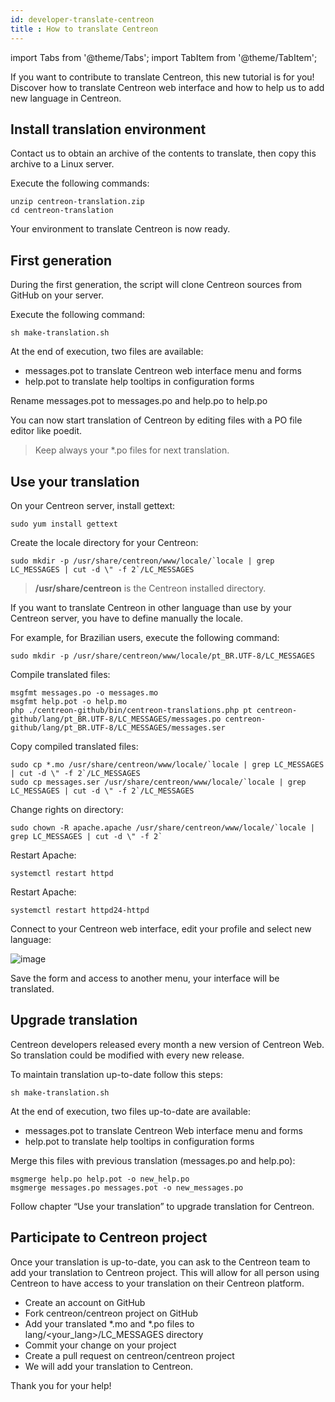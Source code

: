 ```yaml
---
id: developer-translate-centreon
title : How to translate Centreon
---
```

import Tabs from '@theme/Tabs';
import TabItem from '@theme/TabItem';


If you want to contribute to translate Centreon, this new tutorial is for you! Discover how to translate Centreon web
interface and how to help us to add new language in Centreon.

## Install translation environment

Contact us to obtain an archive of the contents to translate, then copy this archive to a Linux server.

Execute the following commands:
```shell
unzip centreon-translation.zip
cd centreon-translation
```

Your environment to translate Centreon is now ready.

## First generation

During the first generation, the script will clone Centreon sources from GitHub on your server.

Execute the following command:
```shell
sh make-translation.sh
```

At the end of execution, two files are available:

* messages.pot to translate Centreon web interface menu and forms
* help.pot to translate help tooltips in configuration forms

Rename messages.pot to messages.po and help.po to help.po

You can now start translation of Centreon by editing files with a PO file editor like poedit.

> Keep always your \*.po files for next translation.

## Use your translation

On your Centreon server, install gettext:
```shell
sudo yum install gettext
```

Create the locale directory for your Centreon:
```shell
sudo mkdir -p /usr/share/centreon/www/locale/`locale | grep LC_MESSAGES | cut -d \" -f 2`/LC_MESSAGES
```

> **/usr/share/centreon** is the Centreon installed directory.

If you want to translate Centreon in other language than use by your Centreon server, you have to define manually the
locale.

For example, for Brazilian users, execute the following command:
```Shell
sudo mkdir -p /usr/share/centreon/www/locale/pt_BR.UTF-8/LC_MESSAGES
```

Compile translated files:
```shell
msgfmt messages.po -o messages.mo
msgfmt help.pot -o help.mo
php ./centreon-github/bin/centreon-translations.php pt centreon-github/lang/pt_BR.UTF-8/LC_MESSAGES/messages.po centreon-github/lang/pt_BR.UTF-8/LC_MESSAGES/messages.ser
```

Copy compiled translated files:
```shell
sudo cp *.mo /usr/share/centreon/www/locale/`locale | grep LC_MESSAGES | cut -d \" -f 2`/LC_MESSAGES
sudo cp messages.ser /usr/share/centreon/www/locale/`locale | grep LC_MESSAGES | cut -d \" -f 2`/LC_MESSAGES
```

Change rights on directory:
```shell
sudo chown -R apache.apache /usr/share/centreon/www/locale/`locale | grep LC_MESSAGES | cut -d \" -f 2`
```

<Tabs groupId="sync">
<TabItem value="RHEL / CentOS / Oracle Linux 8" label="RHEL / CentOS / Oracle Linux 8">

Restart Apache:
```shell
systemctl restart httpd
```

</TabItem>
<TabItem value="CentOS 7" label="CentOS 7">

Restart Apache:
```shell
systemctl restart httpd24-httpd
```

</TabItem>
</Tabs>

Connect to your Centreon web interface, edit your profile and select new language:

![image](../assets/getting-started/change_language_2.png)

Save the form and access to another menu, your interface will be translated.

## Upgrade translation

Centreon developers released every month a new version of Centreon Web. So translation could be modified with every new
release.

To maintain translation up-to-date follow this steps:
```shell
sh make-translation.sh
```

At the end of execution, two files up-to-date are available:

* messages.pot to translate Centreon Web interface menu and forms
* help.pot to translate help tooltips in configuration forms

Merge this files with previous translation (messages.po and help.po):
```shell
msgmerge help.po help.pot -o new_help.po
msgmerge messages.po messages.pot -o new_messages.po
```

Follow chapter “Use your translation” to upgrade translation for Centreon.

## Participate to Centreon project

Once your translation is up-to-date, you can ask to the Centreon team to add your translation to Centreon project. This
will allow for all person using Centreon to have access to your translation on their Centreon platform.

* Create an account on GitHub
* Fork centreon/centreon project on GitHub
* Add your translated \*.mo and \*.po files to lang/<your_lang>/LC_MESSAGES directory
* Commit your change on your project
* Create a pull request on centreon/centreon project
* We will add your translation to Centreon.

Thank you for your help!